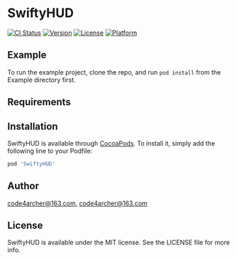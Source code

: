 # SwiftyHUD

[![CI Status](https://img.shields.io/travis/code4archer@163.com/SwiftyHUD.svg?style=flat)](https://travis-ci.org/code4archer@163.com/SwiftyHUD)
[![Version](https://img.shields.io/cocoapods/v/SwiftyHUD.svg?style=flat)](https://cocoapods.org/pods/SwiftyHUD)
[![License](https://img.shields.io/cocoapods/l/SwiftyHUD.svg?style=flat)](https://cocoapods.org/pods/SwiftyHUD)
[![Platform](https://img.shields.io/cocoapods/p/SwiftyHUD.svg?style=flat)](https://cocoapods.org/pods/SwiftyHUD)

## Example

To run the example project, clone the repo, and run `pod install` from the Example directory first.

## Requirements

## Installation

SwiftyHUD is available through [CocoaPods](https://cocoapods.org). To install
it, simply add the following line to your Podfile:

```ruby
pod 'SwiftyHUD'
```

## Author

code4archer@163.com, code4archer@163.com

## License

SwiftyHUD is available under the MIT license. See the LICENSE file for more info.
